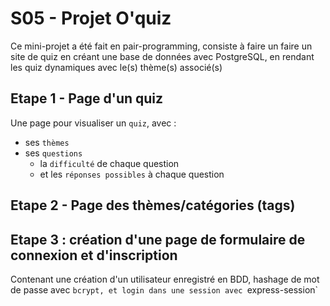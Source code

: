 # S05 - Projet O'quiz

Ce mini-projet a été fait en pair-programming, consiste à faire un faire un site de quiz en créant une base de données avec PostgreSQL, en rendant les quiz dynamiques avec le(s) thème(s) associé(s)


## Etape 1 - Page d'un quiz

Une page pour visualiser un `quiz`, avec :
- ses `thèmes`
- ses `questions`
  - la `difficulté` de chaque question
  - et les `réponses possibles` à chaque question

## Etape 2 - Page des thèmes/catégories (tags)

## Etape 3 : création d'une page de formulaire de connexion et d'inscription
  Contenant une création d'un utilisateur enregistré en BDD, hashage de mot de passe avec `bcrypt, et login dans une session avec `express-session`

